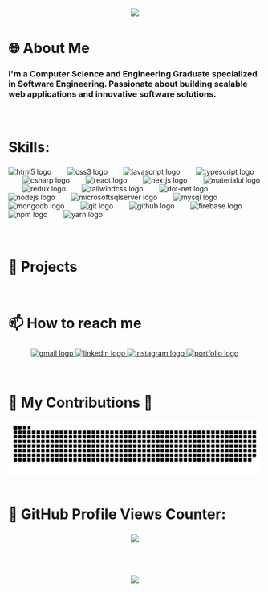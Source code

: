 <h1 align="center">
    <img src="https://readme-typing-svg.herokuapp.com/?font=Righteous&size=35&center=true&vCenter=true&width=500&height=70&duration=4000&lines=Hi+There!+👋;+I'm+D+K;+Software+Engineer" />
</h1>
 
### 

<h1 align="left">🌐 About Me</h1>  
 
### 

<h3 align="left">I'm a Computer Science and Engineering Graduate specialized in Software Engineering. Passionate about building scalable web applications and innovative software solutions.</h3>

###

<br>

<h1 align="left">Skills:</h1>
 
###

<div align="left">
  <img src="https://cdn.simpleicons.org/html5/E34F26" height="65" alt="html5 logo"  />
  <img width="24" />
  <img src="https://cdn.jsdelivr.net/gh/devicons/devicon/icons/css3/css3-original.svg" height="65" alt="css3 logo"  />
  <img width="24" />
  <img src="https://cdn.simpleicons.org/javascript/F7DF1E" height="65" alt="javascript logo"  />
  <img width="24" />
  <img src="https://cdn.jsdelivr.net/gh/devicons/devicon/icons/typescript/typescript-original.svg" height="65" alt="typescript logo"  />
  <img width="24" />
  <img src="https://cdn.jsdelivr.net/gh/devicons/devicon/icons/csharp/csharp-original.svg" height="65" alt="csharp logo"  />
  <img width="24" />
  <img src="https://cdn.jsdelivr.net/gh/devicons/devicon/icons/react/react-original.svg" height="65" alt="react logo"  />
  <img width="24" />
  <img src="https://cdn.jsdelivr.net/gh/devicons/devicon/icons/nextjs/nextjs-original.svg" height="65" alt="nextjs logo"  />
  <img width="24" />
  <img src="https://cdn.simpleicons.org/mui/007FFF" height="65" alt="materialui logo"  />
  <img width="24" />
  <img src="https://cdn.simpleicons.org/redux/764ABC" height="65" alt="redux logo"  />
  <img width="24" />
  <img src="https://cdn.simpleicons.org/tailwindcss/06B6D4" height="65" alt="tailwindcss logo"  />
  <img width="24" />
  <img src="https://cdn.simpleicons.org/dotnet/512BD4" height="65" alt="dot-net logo"  />
  <img width="24" />
  <img src="https://cdn.jsdelivr.net/gh/devicons/devicon/icons/nodejs/nodejs-original.svg" height="65" alt="nodejs logo"  />
  <img width="24" />
  <img src="https://cdn.jsdelivr.net/gh/devicons/devicon/icons/microsoftsqlserver/microsoftsqlserver-plain.svg" height="65" alt="microsoftsqlserver logo"  />
  <img width="24" />
  <img src="https://cdn.jsdelivr.net/gh/devicons/devicon/icons/mysql/mysql-original.svg" height="65" alt="mysql logo"  />
  <img width="24" />
  <img src="https://cdn.jsdelivr.net/gh/devicons/devicon/icons/mongodb/mongodb-original.svg" height="65" alt="mongodb logo"  />
  <img width="24" />
  <img src="https://cdn.simpleicons.org/git/F05032" height="65" alt="git logo"  />
  <img width="24" />
  <img src="https://skillicons.dev/icons?i=github" height="65" alt="github logo"  />
  <img width="24" />
  <img src="https://cdn.simpleicons.org/firebase/FFCA28" height="65" alt="firebase logo"  />
  <img width="24" />
  <img src="https://cdn.simpleicons.org/npm/CB3837" height="65" alt="npm logo"  />
  <img width="24" />
  <img src="https://cdn.simpleicons.org/yarn/2C8EBB" height="65" alt="yarn logo"  />
</div>

###

<br>

<h1 align="left">🚀 Projects</h1>

<br>

<h1 align="left">📫 How to reach me</h1>

###

<div align="center">
  <a href="mailto:pedro.sales.muniz@gmail.com" target="_blank">
    <img src="https://img.shields.io/static/v1?message=Gmail&logo=gmail&label=&color=D14836&logoColor=white&labelColor=&style=for-the-badge" height="49" alt="gmail logo"  />
  </a>
  <a href="https://www.linkedin.com/in/dardankabashi/" target="_blank">
    <img src="https://img.shields.io/static/v1?message=LinkedIn&logo=linkedin&label=&color=0077B5&logoColor=white&labelColor=&style=for-the-badge" height="49" alt="linkedin logo"  />
  </a>
  <a href="https://www.instagram.com/dardankabashi10/" target="_blank">
    <img src="https://img.shields.io/static/v1?message=Instagram&logo=instagram&label=&color=E4405F&logoColor=white&labelColor=&style=for-the-badge" height="49" alt="instagram logo"  />
  </a>
  <a href="https://github.com/Kkabo/Personal-Portfolio" target="_blank">
    <img src="https://img.shields.io/badge/Portfolio-ADD8E6?style=for-the-badge&logo=todoist&logoColor=white" height="49" alt="portfolio logo" target="_blank" />
  </a>
</div>

<br>
<br>

  <h1>🐍 My Contributions 🐍</h1>
  <img alt="snake eating my contributions" src="https://raw.githubusercontent.com/salesp07/salesp07/output/github-contribution-grid-snake.svg" />
  
  <br/>
</h1>

<br>

<h1 align="left">🎨 GitHub Profile Views Counter: </h1>

###

<div align="center">
  <img src="https://profile-counter.glitch.me/Kkabo/count.svg?"  />
</div>

###

<br clear="both">

###

<div align="center">
  <img height="200" src="https://media2.giphy.com/media/26tn33aiTi1jkl6H6/giphy.gif?cid=ecf05e47i9vm56vd5hv03y4dfs7wagmg1tr5zga2ghdcdzor&ep=v1_gifs_search&rid=giphy.gif&ct=g"  />
</div>

###
